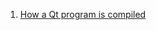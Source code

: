 1. [How a Qt program is compiled](https://wiki.qt.io/Qt_for_Beginners#How_a_Qt_program_is_compiled)

